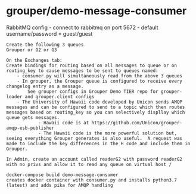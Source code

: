 # grouper/demo-message-consumer

RabbitMQ config - connect to rabbitmq on port 5672 - default username/password = guest/guest

    Create the following 3 queues
    Grouper or G2 or G3
    
    On the Exchanges tab:
    Create bindings for routing based on all messages to queue or on routing_key to cause messages to be sent to queues named:
        - consumer.py will simultaneously read from the above 3 queues
        - In grouper, the Grouper queue is configured to receive every changelog entry as a message.
            See grouper configs in Grouper Demo TIER repo for grouper-loader and grouper.client configs
        - The University of Hawaii code developed by Unicon sends AMQP messages and can be configured to send to a topic which then routes messages based on routing_key so you can selectively displlay which queue gets messages.
                - Hawaii code is at https://github.com/Unicon/grouper-amqp-esb-publisher
                - The Hawaii code is the more powerful solution but, seeing everything Grouper generates is also useful.  A request was made to include the key differences in the H code and include them in Grouper.

    In Admin, create an account called readerG2 with password readerG2 with no privs and allow it to read any queue on virtual host /

    docker-compose build demo-message-consumer
    creates docker container with consumer.py and installs python3.7 (latest) and adds pika for AMQP handling
